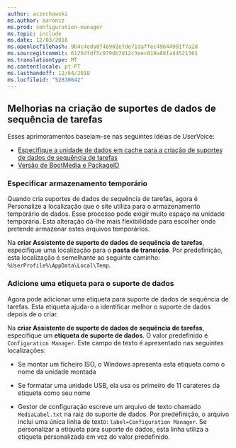```yaml
---
author: aczechowski
ms.author: aaroncz
ms.prod: configuration-manager
ms.topic: include
ms.date: 12/03/2018
ms.openlocfilehash: 9b4c4eda0746902e7de71daffec49644991f7a2d
ms.sourcegitcommit: 6126dfdf5c879db7d12c3eec019a88fa44521361
ms.translationtype: MT
ms.contentlocale: pt-PT
ms.lasthandoff: 12/04/2018
ms.locfileid: "52830642"
---
```

## <a name="bkmk_tsmedia"></a> Melhorias na criação de suportes de dados de sequência de tarefas 
<!--1359388-->

Esses aprimoramentos baseiam-se nas seguintes idéias de UserVoice:  
- [Especifique a unidade de dados em cache para a criação de suportes de dados de sequência de tarefas](https://configurationmanager.uservoice.com/forums/300492-ideas/suggestions/34061488-specify-drive-to-cache-data-for-creating-task-sequ)  
- [Versão de BootMedia e PackageID](https://configurationmanager.uservoice.com/forums/300492-ideas/suggestions/32117215-bootmedia-version-and-packageid)  


### <a name="specify-temporary-storage"></a>Especificar armazenamento temporário

Quando cria suportes de dados de sequência de tarefas, agora é Personalize a localização que o site utiliza para o armazenamento temporário de dados. Esse processo pode exigir muito espaço na unidade temporária. Esta alteração dá-lhe mais flexibilidade para escolher onde pretende armazenar estes arquivos temporários. 

Na **criar Assistente de suporte de dados de sequência de tarefas**, especifique uma localização para o **pasta de transição**. Por predefinição, esta localização é semelhante ao seguinte caminho: `%UserProfile%\AppData\Local\Temp`.


### <a name="add-a-label-to-the-media"></a>Adicione uma etiqueta para o suporte de dados

Agora pode adicionar uma etiqueta para suporte de dados de sequência de tarefas. Esta etiqueta ajuda-o a identificar melhor o suporte de dados depois de o criar.

Na **criar Assistente de suporte de dados de sequência de tarefas**, especifique um **etiqueta de suporte de dados**. O valor predefinido é `Configuration Manager`. Este campo de texto é apresentado nas seguintes localizações:  

- Se montar um ficheiro ISO, o Windows apresenta esta etiqueta como o nome da unidade montada  

- Se formatar uma unidade USB, ela usa os primeiro de 11 carateres da etiqueta como seu nome  

- Gestor de configuração escreve um arquivo de texto chamado `MediaLabel.txt` na raiz do suporte de dados. Por predefinição, o arquivo inclui uma única linha de texto: `label=Configuration Manager`. Se personalizar a etiqueta para suporte de dados, esta linha utiliza a etiqueta personalizada em vez do valor predefinido.  


